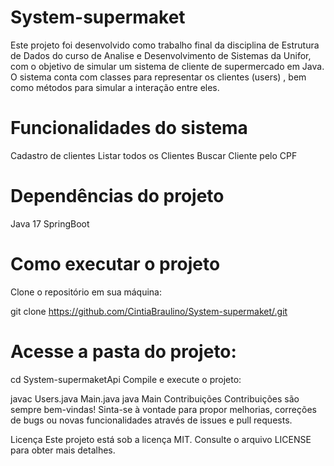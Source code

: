 # System-supermaket
Este projeto foi desenvolvido como trabalho final da disciplina de Estrutura de Dados do curso de Analise e Desenvolvimento de Sistemas da Unifor, com o objetivo de simular um sistema de cliente de supermercado em Java. O sistema conta com classes para representar os clientes (users) , bem como métodos para simular a interação entre eles.

# Funcionalidades do sistema
Cadastro de clientes
Listar todos os Clientes
Buscar Cliente pelo CPF

# Dependências do projeto
Java 17 
SpringBoot

# Como executar o projeto
Clone o repositório em sua máquina:
 
git clone https://github.com/CintiaBraulino/System-supermaket/.git

# Acesse a pasta do projeto:
cd System-supermaketApi
Compile e execute o projeto:
 
javac Users.java Main.java
java Main
Contribuições
Contribuições são sempre bem-vindas! Sinta-se à vontade para propor melhorias, correções de bugs ou novas funcionalidades através de issues e pull requests.

Licença
Este projeto está sob a licença MIT. Consulte o arquivo
LICENSE
para obter mais detalhes.
